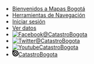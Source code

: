 - [Bienvenidos a Mapas Bogotá](/)
- [Herramientas de Navegación](herramientas.md)
- [Iniciar sesión](iniciar_sesion.md)
- [Ver datos](ver_datos.md)
- [![Facebook](https://icongr.am/devicon/facebook-plain.svg?colored&size=16)@CatastroBogota](https://www.facebook.com/CatastroBogota/)
- [![Twitter](https://icongr.am/devicon/twitter-original.svg?colored&size=16)@CatastroBogota](https://twitter.com/CatastroBogota)
- [![Youtube](https://icongr.am/simple/youtube.svg?colored&size=16)CatastroBogota](https://www.youtube.com/user/CatastroBogota)
- <a href="https://issuu.com/catastrobogota" target="_blank"><img src="./images/issuu.svg" alt="drawing" width="16"/>CatastroBogota</a>
